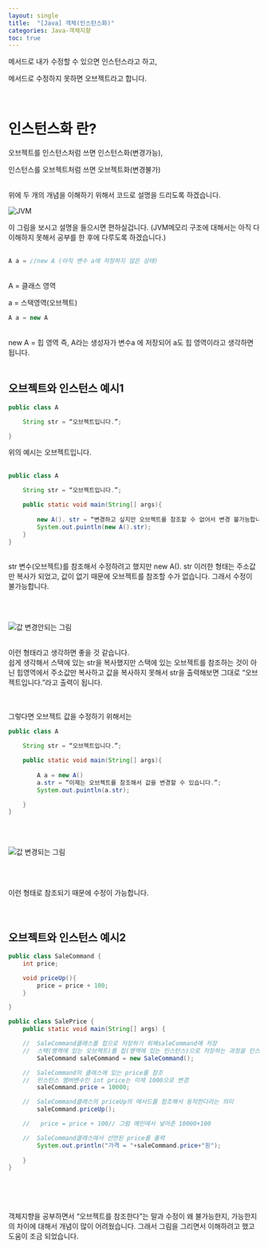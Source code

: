 ```yaml
---
layout: single
title:  "[Java] 객체(인스턴스화)"
categories: Java-객체지향
toc: true
---
```


메서드로 내가 수정할 수 있으면 인스턴스라고 하고,

메서드로 수정하지 못하면 오브젝트라고 합니다.

<br/>

# 인스턴스화 란? #
오브젝트를 인스턴스처럼 쓰면 인스턴스화(변경가능),

인스턴스를 오브젝트처럼 쓰면 오브젝트화(변경불가)
<br/><br/>


위에 두 개의 개념을 이해하기 위해서 코드로 설명을 드리도록 하겠습니다.

 ![JVM](https:/images/2023-03-16-Thread/jvm.JPG) 

이 그림을 보시고 설명을 들으시면 편하실겁니다. (JVM메모리 구조에 대해서는 아직 다 이해하지 못해서 공부를 한 후에 다루도록 하겠습니다.)
<br/><br/>

```java
A a = //new A (아직 변수 a에 저장하지 않은 상태)
```

<br/>
A = 클래스 영역

a = 스택영역(오브젝트)
<br/>

```java
A a = new A
```

<br/>
new A = 힙 영역 즉, A라는 생성자가 변수a 에 저장되어 a도 힙 영역이라고 생각하면 됩니다.
<br/><br/>

## 오브젝트와 인스턴스 예시1 ##

```java
public class A

	String str = “오브젝트입니다.”;

}
```

위의 예시는 오브젝트입니다.
<br/><br/>

```java
public class A

	String str = “오브젝트입니다.”;

	public static void main(String[] args){
	
		new A(). str = “변경하고 싶지만 오브젝트를 참조할 수 없어서 변경 불가능합니다.”;
		System.out.puintln(new A().str);
	}
}
```
<br/>
str 변수(오브젝트)를 참조해서 수정하려고 했지만 new A(). str 이러한 형태는 주소값만 복사가 되었고, 값이 없기 때문에 오브젝트를 참조할 수가 없습니다. 그래서 수정이 불가능합니다.

<br/><br/>

 ![값 변경안되는 그림](https:/images/2023-03-19-instance/주소값%20수정안됨.JPG) 

<br/>
이런 형태라고 생각하면 좋을 것 같습니다. 

<br/>
쉽게 생각해서 스택에 있는 str을 복사했지만 스택에 있는 오브젝트를 참조하는 것이 아닌 힙영역에서 주소값만 복사하고 값을 복사하지 못해서 str을 출력해보면 그대로 “오브젝트입니다.”라고 출력이 됩니다.

<br/><br/>
그렇다면 오브젝트 값을 수정하기 위해서는 

```java
public class A

	String str = “오브젝트입니다.”;

	public static void main(String[] args){
	
		A a = new A()
		a.str = “이제는 오브젝트를 참조해서 값을 변경할 수 있습니다.”;
		System.out.puintln(a.str);

	}
}
```

<br/><br/>

 ![값 변경되는 그림](https:/images/2023-03-19-instance/값%20변경됨.JPG)

<br/><br/>

이런 형태로 참조되기 때문에 수정이 가능합니다.
<br/><br/><br/>




## 오브젝트와 인스턴스 예시2 ##

```java
public class SaleCommand {
	int price;	

	void priceUp(){
		price = price + 100;
	}

}
```

```java
public class SalePrice {
	public static void main(String[] args) {

	//	SaleCommand클래스를 힙으로 저장하기 위해saleCommand에 저장
	//	스택(영역에 있는 오브젝트)를 힙(영역에 있는 인스턴스)으로 저장하는 과정을 인스턴스 화라고 함
		SaleCommand saleCommand = new SaleCommand();

	//	SaleCommand의 클래스에 있는 price를 참조
	//	인스턴스 멤버변수인 int price는 이제 1000으로 변경
		saleCommand.price = 10000;

	//	SaleCommand클래스의 priceUp의 메서드를 참조해서 동작한다라는 의미	
		saleCommand.priceUp();

	//	 price = price + 100// 그럼 메인에서 넣어준 10000+100

	//	SaleCommand클래스에서 선언된 price를 출력
		System.out.println("가격 = "+saleCommand.price+"원");
	
	}
}
```
<br/><br/><br/>

객체지향을 공부하면서 “오브젝트를 참조한다”는 말과 수정이 왜 불가능한지, 가능한지의 차이에 대해서 개념이 많이 어려웠습니다. 그래서 그림을 그리면서 이해하려고 했고 도움이 조금 되었습니다.
<br/>